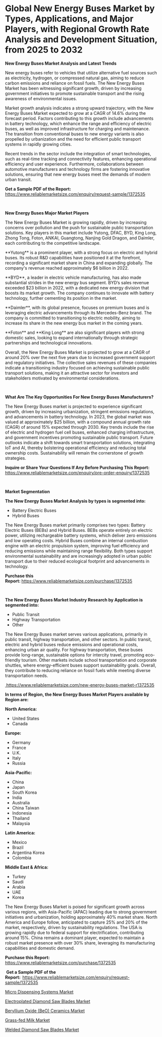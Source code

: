 <p><h1>Global New Energy Buses Market by Types, Applications, and Major Players, with Regional Growth Rate Analysis and Development Situation, from 2025 to 2032</h1></p><p><strong>New Energy Buses Market Analysis and Latest Trends</strong></p>
<p><p>New energy buses refer to vehicles that utilize alternative fuel sources such as electricity, hydrogen, or compressed natural gas, aiming to reduce carbon emissions and reliance on fossil fuels. The New Energy Buses Market has been witnessing significant growth, driven by increasing government initiatives to promote sustainable transport and the rising awareness of environmental issues.</p><p>Market growth analysis indicates a strong upward trajectory, with the New Energy Buses Market expected to grow at a CAGR of 14.6% during the forecast period. Factors contributing to this growth include advancements in battery technology, which enhance the range and efficiency of electric buses, as well as improved infrastructure for charging and maintenance. The transition from conventional buses to new energy variants is also propelled by urbanization and the need for efficient public transport systems in rapidly growing cities.</p><p>Recent trends in the sector include the integration of smart technologies, such as real-time tracking and connectivity features, enhancing operational efficiency and user experience. Furthermore, collaborations between automotive manufacturers and technology firms are fostering innovative solutions, ensuring that new energy buses meet the demands of modern urban transit.</p></p>
<p><strong>Get a Sample PDF of the Report:&nbsp;</strong> <a href="https://www.reliablemarketsize.com/enquiry/request-sample/1372535?utm_campaign=1833&utm_medium=2&utm_source=Github&utm_content=ia&utm_term=22032025&utm_id=new-energy-buses">https://www.reliablemarketsize.com/enquiry/request-sample/1372535</a></p>
<p>&nbsp;</p>
<p><strong>New Energy Buses Major Market Players</strong></p>
<p><p>The New Energy Buses Market is growing rapidly, driven by increasing concerns over pollution and the push for sustainable public transportation solutions. Key players in this market include Yutong, DFAC, BYD, King Long, Zhong Tong, Foton, ANKAI, Guangtong, Nanjing Gold Dragon, and Daimler, each contributing to the competitive landscape.</p><p>**Yutong** is a prominent player, with a strong focus on electric and hybrid buses. Its robust R&D capabilities have positioned it at the forefront, recording a significant market share in China and expanding globally. The company's revenue reached approximately $6 billion in 2022.</p><p>**BYD**, a leader in electric vehicle manufacturing, has also made substantial strides in the new energy bus segment. BYD’s sales revenue exceeded $23 billion in 2022, with a dedicated new energy division that boosts its market growth. The company continues to innovate with battery technology, further cementing its position in the market.</p><p>**Daimler**, with its global presence, focuses on premium buses and is leveraging electric advancements through its Mercedes-Benz brand. The company is committed to transitioning to electric mobility, aiming to increase its share in the new energy bus market in the coming years.</p><p>**Foton** and **King Long** are also significant players with strong domestic sales, looking to expand internationally through strategic partnerships and technological innovations.</p><p>Overall, the New Energy Buses Market is projected to grow at a CAGR of around 20% over the next five years due to increased government support and regulatory initiatives. The collective sales revenues of these companies indicate a transitioning industry focused on achieving sustainable public transport solutions, making it an attractive sector for investors and stakeholders motivated by environmental considerations.</p></p>
<p>&nbsp;</p>
<p><strong>What Are The Key Opportunities For New Energy Buses Manufacturers?</strong></p>
<p><p>The New Energy Buses market is projected to experience significant growth, driven by increasing urbanization, stringent emissions regulations, and advancements in battery technology. In 2023, the global market was valued at approximately $25 billion, with a compound annual growth rate (CAGR) of around 15% expected through 2030. Key trends include the rise of electric and hydrogen fuel cell buses, enhanced charging infrastructure, and government incentives promoting sustainable public transport. Future outlooks indicate a shift towards smart transportation solutions, integrating IoT and AI, thereby bolstering operational efficiency and reducing total ownership costs. Sustainability will remain the cornerstone of growth strategies.</p></p>
<p><strong>Inquire or Share Your Questions If Any Before Purchasing This Report:</strong> <a href="https://www.reliablemarketsize.com/enquiry/pre-order-enquiry/1372535?utm_campaign=1833&utm_medium=2&utm_source=Github&utm_content=ia&utm_term=22032025&utm_id=new-energy-buses">https://www.reliablemarketsize.com/enquiry/pre-order-enquiry/1372535</a></p>
<p>&nbsp;</p>
<p><strong>Market Segmentation</strong></p>
<p><strong>The New Energy Buses Market Analysis by types is segmented into:</strong></p>
<p><ul><li>Battery Electric Buses</li><li>Hybrid Buses</li></ul></p>
<p><p>The New Energy Buses market primarily comprises two types: Battery Electric Buses (BEBs) and Hybrid Buses. BEBs operate entirely on electric power, utilizing rechargeable battery systems, which deliver zero emissions and low operating costs. Hybrid Buses combine an internal combustion engine with an electric propulsion system, improving fuel efficiency and reducing emissions while maintaining range flexibility. Both types support environmental sustainability and are increasingly adopted in urban public transport due to their reduced ecological footprint and advancements in technology.</p></p>
<p><strong>Purchase this Report:&nbsp;</strong><a href="https://www.reliablemarketsize.com/purchase/1372535?utm_campaign=1833&utm_medium=2&utm_source=Github&utm_content=ia&utm_term=22032025&utm_id=new-energy-buses">https://www.reliablemarketsize.com/purchase/1372535</a></p>
<p>&nbsp;</p>
<p><strong>The New Energy Buses Market Industry Research by Application is segmented into:</strong></p>
<p><ul><li>Public Transit</li><li>Highway Transportation</li><li>Other</li></ul></p>
<p><p>The New Energy Buses market serves various applications, primarily in public transit, highway transportation, and other sectors. In public transit, electric and hybrid buses reduce emissions and operational costs, enhancing urban air quality. For highway transportation, these buses provide long-range, sustainable options for intercity travel, promoting eco-friendly tourism. Other markets include school transportation and corporate shuttles, where energy-efficient buses support sustainability goals. Overall, they contribute to reducing reliance on fossil fuels while meeting diverse transportation needs.</p></p>
<p><a href="https://www.reliablemarketsize.com/new-energy-buses-market-r1372535?utm_campaign=1833&utm_medium=2&utm_source=Github&utm_content=ia&utm_term=22032025&utm_id=new-energy-buses">&nbsp;https://www.reliablemarketsize.com/new-energy-buses-market-r1372535</a></p>
<p><strong>In terms of Region, the New Energy Buses Market Players available by Region are:</strong></p>
<p>
    <p> <strong> North America: </strong>
        <ul>
            <li>United States</li>
            <li>Canada</li>
        </ul>
        </p> 
    <p> <strong> Europe: </strong>
        <ul>
            <li>Germany</li>
            <li>France</li>
            <li>U.K.</li>
            <li>Italy</li>
            <li>Russia</li>
        </ul>
        </p> 
    <p> <strong> Asia-Pacific: </strong>
        <ul>
            <li>China</li>
            <li>Japan</li>
            <li>South Korea</li>
            <li>India</li>
            <li>Australia</li>
            <li>China Taiwan</li>
            <li>Indonesia</li>
            <li>Thailand</li>
            <li>Malaysia</li>
        </ul>
        </p> 
    <p> <strong> Latin America: </strong>
        <ul>
            <li>Mexico</li>
            <li>Brazil</li>
            <li>Argentina Korea</li>
            <li>Colombia</li>
        </ul>
        </p> 
    <p> <strong> Middle East & Africa: </strong>
        <ul>
            <li>Turkey</li>
            <li>Saudi</li>
            <li>Arabia</li>
            <li>UAE</li>
            <li>Korea</li>
        </ul>
    </p>
    </p>
<p><p>The New Energy Buses Market is poised for significant growth across various regions, with Asia-Pacific (APAC) leading due to strong government initiatives and urbanization, holding approximately 40% market share. North America and Europe follow, anticipated to capture 25% and 20% of the market, respectively, driven by sustainability regulations. The USA is growing rapidly due to federal support for electrification, contributing around 15%. China remains a dominant player, expected to maintain a robust market presence with over 30% share, leveraging its manufacturing capabilities and domestic demand.</p></p>
<p><strong>Purchase this Report: </strong><a href="https://www.reliablemarketsize.com/purchase/1372535?utm_campaign=1833&utm_medium=2&utm_source=Github&utm_content=ia&utm_term=22032025&utm_id=new-energy-buses">https://www.reliablemarketsize.com/purchase/1372535</a></p>
<p>&nbsp;<strong>Get a Sample PDF of the Report:&nbsp;&nbsp;</strong><a href="https://www.reliablemarketsize.com/enquiry/request-sample/1372535?utm_campaign=1833&utm_medium=2&utm_source=Github&utm_content=ia&utm_term=22032025&utm_id=new-energy-buses">https://www.reliablemarketsize.com/enquiry/request-sample/1372535</a></p>
<p><strong></strong></p>
<p><p><a href="https://github.com/orlinvisonju/Market-Research-Report-List-1/blob/main/micro-dispensing-systems-market.md?utm_campaign=1833&utm_medium=2&utm_source=Github&utm_content=ia&utm_term=22032025&utm_id=new-energy-buses">Micro Dispensing Systems Market</a></p><p><a href="https://github.com/bozzoquishmd/Market-Research-Report-List-1/blob/main/electroplated-diamond-saw-blades-market.md?utm_campaign=1833&utm_medium=2&utm_source=Github&utm_content=ia&utm_term=22032025&utm_id=new-energy-buses">Electroplated Diamond Saw Blades Market</a></p><p><a href="https://github.com/wiltsdeenyuw/Market-Research-Report-List-1/blob/main/beryllium-oxide-beo-ceramics-market.md?utm_campaign=1833&utm_medium=2&utm_source=Github&utm_content=ia&utm_term=22032025&utm_id=new-energy-buses">Beryllium Oxide (BeO) Ceramics Market</a></p><p><a href="https://github.com/nsmifidget3/Market-Research-Report-List-1/blob/main/grass-fed-milk-market.md?utm_campaign=1833&utm_medium=2&utm_source=Github&utm_content=ia&utm_term=22032025&utm_id=new-energy-buses">Grass-fed Milk Market</a></p><p><a href="https://github.com/fabrehugessf/Market-Research-Report-List-1/blob/main/welded-diamond-saw-blades-market.md?utm_campaign=1833&utm_medium=2&utm_source=Github&utm_content=ia&utm_term=22032025&utm_id=new-energy-buses">Welded Diamond Saw Blades Market</a></p></p>